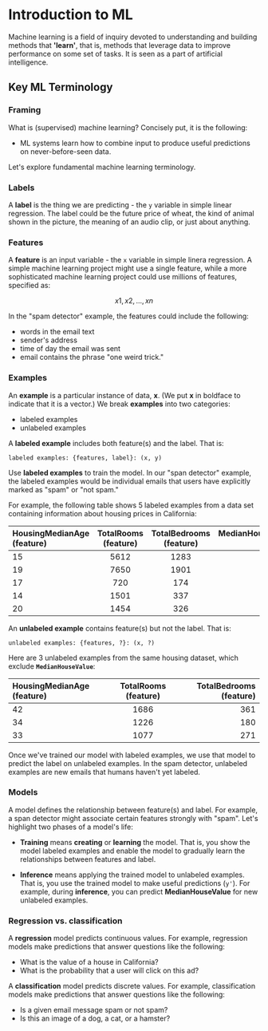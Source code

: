 # Introduction to ML

Machine learning is a field of inquiry devoted to understanding and building methods that **'learn'**, that is, methods that leverage data to improve performance on some set of tasks. It is seen as a part of artificial intelligence.

## Key ML Terminology

### Framing

What is (supervised) machine learning? Concisely put, it is the following:

* ML systems learn how to combine input to produce useful predictions on never-before-seen data.

Let's explore fundamental machine learning terminology.

### Labels

A **label** is the thing we are predicting - the `y` variable in simple linear regression. The label could be the future price of wheat, the kind of animal shown in the picture, the meaning of an audio clip, or just about anything.

### Features

A **feature** is an input variable - the `x` variable in simple linera regression. A simple machine learning project might use a single feature, while a more sophisticated machine learning project could use millions of features, specified as:

$$x1,x2,...,xn$$

In the "spam detector" example, the features could include the following:

* words in the email text
* sender's address
* time of day the email was sent
* email contains the phrase "one weird trick."

### Examples

An **example** is a particular instance of data, **x**. (We put **x** in boldface to indicate that it is a vector.) We break **examples** into two categories:

* labeled examples
* unlabeled examples

A **labeled example** includes both feature(s) and the label. That is:

```
labeled examples: {features, label}: (x, y)
```

Use **labeled examples** to train the model. In our "span detector" example, the labeled examples would be individual emails that users have explicitly marked as "spam" or "not spam."

For example, the following table shows 5 labeled examples from a data set containing information about housing prices in California:

**HousingMedianAge (feature)** | **TotalRooms (feature)** | **TotalBedrooms (feature)** | **MedianHouseValue (feature)**
:--|:--:|:--:|--:
15 | 5612 | 1283 | 66900
19 | 7650 | 1901 | 80100
17 | 720 | 174 | 85700
14 |	1501 |	337	| 73400
20	| 1454 |	326 |	65500

An **unlabeled example** contains feature(s) but not the label. That is:

```
unlabeled examples: {features, ?}: (x, ?)
```

Here are 3 unlabeled examples from the same housing dataset, which exclude **`MedianHouseValue`**:

**HousingMedianAge (feature)** |	**TotalRooms (feature)** |	**TotalBedrooms (feature)**
:--|:--:|--:
42 |	1686 |	361
34 |	1226 |	180
33 |	1077 |	271

Once we've trained our model with labeled examples, we use that model to predict the label on unlabeled examples. In the spam detector, unlabeled examples are new emails that humans haven't yet labeled.

### Models

A model defines the relationship between feature(s) and label. For example, a span detector might associate certain features strongly with "spam". Let's highlight two phases of a model's life:

* **Training** means **creating** or **learning** the model. That is, you show the model labeled examples and enable the model to gradually learn the relationships between features and label.

* **Inference** means applying the trained model to unlabeled examples. That is, you use the trained model to make useful predictions (`y'`). For example, during **inference**, you can predict **MedianHouseValue** for new unlabeled examples.

### Regression vs. classification

A **regression** model predicts continuous values. For example, regression models make predictions that answer questions like the following:

* What is the value of a house in California?
* What is the probability that a user will click on this ad?

A **classification** model predicts discrete values. For example, classification models make predictions that answer questions like the following:

* Is a given email message spam or not spam?
* Is this an image of a dog, a cat, or a hamster?

